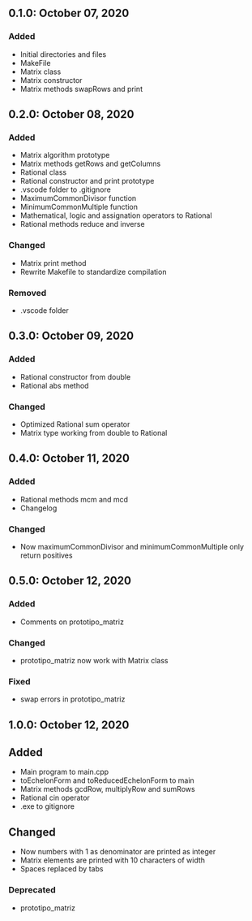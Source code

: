 ## 0.1.0: October 07, 2020
### Added
- Initial directories and files
- MakeFile
- Matrix class
- Matrix constructor
- Matrix methods swapRows and print

## 0.2.0: October 08, 2020
### Added
- Matrix algorithm prototype
- Matrix methods getRows and getColumns
- Rational class
- Rational constructor and print prototype
- .vscode folder to .gitignore
- MaximumCommonDivisor function
- MinimumCommonMultiple function
- Mathematical, logic and assignation operators to Rational
- Rational methods reduce and inverse

### Changed
- Matrix print method
- Rewrite Makefile to standardize compilation

### Removed
- .vscode folder

## 0.3.0: October 09, 2020
### Added
- Rational constructor from double
- Rational abs method

### Changed
- Optimized Rational sum operator
- Matrix type working from double to Rational

## 0.4.0: October 11, 2020
### Added
- Rational methods mcm and mcd
- Changelog

### Changed
- Now maximumCommonDivisor and minimumCommonMultiple only return positives

## 0.5.0: October 12, 2020
### Added
- Comments on prototipo_matriz

### Changed
- prototipo_matriz now work with Matrix class

### Fixed
- swap errors in prototipo_matriz

## 1.0.0: October 12, 2020
## Added
- Main program to main.cpp
- toEchelonForm and toReducedEchelonForm to main
- Matrix methods gcdRow, multiplyRow and sumRows
- Rational cin operator
- .exe to gitignore

## Changed
- Now numbers with 1 as denominator are printed as integer
- Matrix elements are printed with 10 characters of width
- Spaces replaced by tabs

### Deprecated
- prototipo_matriz